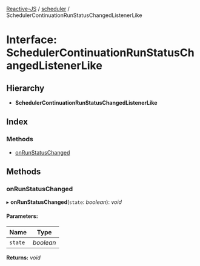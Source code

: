 [Reactive-JS](../README.md) / [scheduler](../modules/scheduler.md) / SchedulerContinuationRunStatusChangedListenerLike

# Interface: SchedulerContinuationRunStatusChangedListenerLike

## Hierarchy

* **SchedulerContinuationRunStatusChangedListenerLike**

## Index

### Methods

* [onRunStatusChanged](scheduler.schedulercontinuationrunstatuschangedlistenerlike.md#onrunstatuschanged)

## Methods

### onRunStatusChanged

▸ **onRunStatusChanged**(`state`: *boolean*): *void*

#### Parameters:

Name | Type |
------ | ------ |
`state` | *boolean* |

**Returns:** *void*
